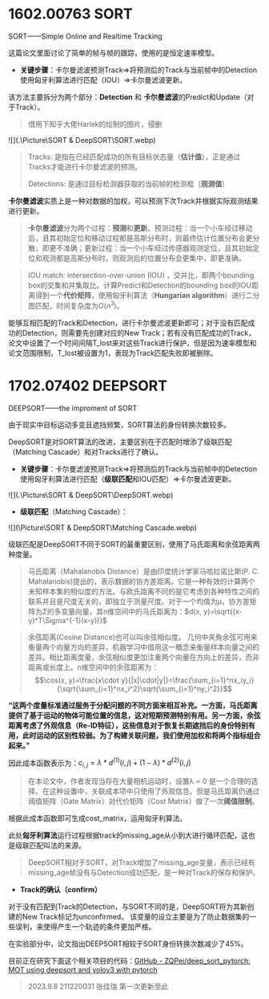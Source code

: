 # 1602.00763 SORT 

SORT——Simple Online and Realtime Tracking

这篇论文里面讨论了简单的帧与帧的跟踪，使用的是恒定速率模型。

- **关键步骤**：卡尔曼滤波预测Track=>将预测后的Track与当前帧中的Detection使用匈牙利算法进行匹配（IOU）=>卡尔曼滤波更新。

该方法主要拆分为两个部分：**Detection** 和 **卡尔曼滤波**的Predict和Update（对于Track）。

> 借用下知乎大佬Harlek的绘制的图片，侵删

![](.\Picture\SORT & DeepSORT\SORT.webp)

> Tracks: 是指在已经匹配成功的所有目标状态量（**估计值**），正是通过Tracks才能进行卡尔曼滤波的预测。
>
> Detections: 是通过目标检测器获取的当前帧的检测框（**观测值**）

**卡尔曼滤波**实质上是一种对数据的加权，可以预测下次Track并根据实际观测结果进行更新。

> **卡尔曼滤波**分为两个过程：**预测**和**更新**。预测过程：当一个小车经过移动后，且其初始定位和移动过程都是高斯分布时，则最终估计位置分布会更分散，即更不准确；更新过程：当一个小车经过传感器观测定位，且其初始定位和观测都是高斯分布时，则观测后的位置分布会更集中，即更准确。

> IOU match:  intersection-over-union (IOU) ，交并比，即两个bounding box的交集和并集取比。计算Predict和Detection的bounding box的IOU距离得到一个**代价矩阵**，使用匈牙利算法（**Hungarian algorithm**）进行二分图匹配，时间复杂度为$O(n^3)$。

能够互相匹配的Track和Detection，进行卡尔曼滤波更新即可；对于没有匹配成功的Detection，则需要先创建对应的New Track；若有没有匹配成功的Track，论文中设置了一个时间间隔T_lost来对这些Track进行保护，但是因为速率模型和论文范围限制，T_lost被设置为1，表现为Track匹配失败即被删除。

# 1702.07402 DEEPSORT 

DEEPSORT——the improment of SORT

由于现实中目标运动多变且遮挡频繁，SORT算法的身份转换次数较多。

DeepSORT是对SORT算法的改进，主要区别在于匹配时增添了级联匹配（Matching Cascade）和对Tracks进行了确认。

- **关键步骤**：卡尔曼滤波预测Track=>将预测后的Track与当前帧中的Detection使用匈牙利算法进行匹配（**级联匹配**和IOU匹配）=>卡尔曼滤波更新。

![](.\Picture\SORT & DeepSORT\DeepSORT.webp)

- **级联匹配**（Matching Cascade）：

![](\Picture\SORT & DeepSORT\Matching Cascade.webp)

级联匹配是DeepSORT不同于SORT的最重要区别，使用了马氏距离和余弦距离两种度量。

> 马氏距离（Mahalanobis Distance）是由印度统计学家马哈拉诺比斯(P. C. Mahalanobis)提出的，表示数据的协方差距离。它是一种有效的计算两个未知样本集的相似度的方法。与欧氏距离不同的是它考虑到各种特性之间的联系并且是尺度无关的，即独立于测量尺度。对于一个均值为μ，协方差矩阵为$\Sigma$的多变量向量，其n维空间中的马氏距离为：$d(x, y)=\sqrt{(x-y)^T\Sigma^{-1}(x-y))}$

> 余弦距离(Cosine Distance)也可以叫余弦相似度。 几何中夹角余弦可用来衡量两个向量方向的差异，机器学习中借用这一概念来衡量样本向量之间的差异。相比距离度量，余弦相似度更加注重两个向量在方向上的差异，而非距离或长度上。n维空间中的余弦距离为：$$\cos(x, y)=\frac{x\cdot y}{|x|\cdot|y|}=\frac{\sum_{i=1}^nx_iy_i}{\sqrt{\sum_{i=1}^nx_i^2}\sqrt{\sum_{i=1}^ny_i^2}}$$

**“这两个度量标准通过服务于分配问题的不同方面来相互补充。一方面，马氏距离提供了基于运动的物体可能位置的信息，这对短期预测特别有用。另一方面，余弦距离考虑了外观信息（Re-ID特征），这些信息对于恢复长期遮挡后的身份特别有用，此时运动的区别性较弱。为了构建关联问题，我们使用加权和将两个指标组合起来。”**

因此成本函数表示为：$c_{i,j}=λ*d^{(1)}(i,j)+(1−λ)*d^{(2)}(i,j)$

> 在本论文中，作者发现当存在大量相机运动时，设置λ = 0 是一个合理的选择。在这种设置中，关联成本项中只使用了外观信息。但是马氏距离仍通过阈值矩阵（Gate Matrix）对代价矩阵（Cost Matrix）做了一次**阈值限制**。

根据此成本函数即可生成cost_matrix，运用匈牙利算法。

此处**匈牙利算法**运行过程根据track的missing_age从小到大进行循环匹配，这也是级联匹配叫法的来源。

> DeepSORT相对于SORT，对Track增加了missing_age变量，表示已经有missing_age帧没有与Detection成功匹配，是一种对Track的保存和保护。

- **Track的确认（confirm）**

 对于没有匹配到Track的Detection，与SORT不同的是，DeepSORT将为其新创建的New Track标记为unconfirmed。
该变量的设立主要是为了防止数据集的一些误判，来使得产生一个轨迹的条件更加严格。

在实验部分中，论文指出DEEPSORT相较于SORT身份转换次数减少了45%。

目前正在研究下面这个相关项目的代码：[GitHub - ZQPei/deep_sort_pytorch: MOT using deepsort and yolov3 with pytorch](https://github.com/ZQPei/deep_sort_pytorch)

> 2023.9.8 211220031 张佳瑞 第一次更新至此
